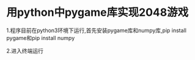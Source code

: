 # 用python中pygame库实现2048游戏
1.程序目前在python3环境下运行,首先安装pygame库和numpy库,pip install pygame和pip install numpy

2.进入终端运行
